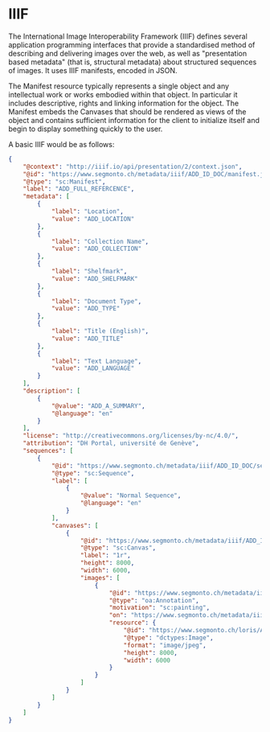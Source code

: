 # IIIF

The International Image Interoperability Framework (IIIF) defines several application programming interfaces that provide a standardised method of describing and delivering images over the web, as well as "presentation based metadata" (that is, structural metadata) about structured sequences of images. It uses IIIF manifests, encoded in JSON.

The Manifest resource typically represents a single object and any intellectual work or works embodied within that object. In particular it includes descriptive, rights and linking information for the object. The Manifest embeds the Canvases that should be rendered as views of the object and contains sufficient information for the client to initialize itself and begin to display something quickly to the user.

A basic IIIF would be as follows:

```json
{
    "@context": "http://iiif.io/api/presentation/2/context.json",
    "@id": "https://www.segmonto.ch/metadata/iiif/ADD_ID_DOC/manifest.json",
    "@type": "sc:Manifest",
    "label": "ADD_FULL_REFERCENCE",
    "metadata": [
        {
            "label": "Location",
            "value": "ADD_LOCATION"
        },
        {
            "label": "Collection Name",
            "value": "ADD_COLLECTION"
        },
        {
            "label": "Shelfmark",
            "value": "ADD_SHELFMARK"
        },
        {
            "label": "Document Type",
            "value": "ADD_TYPE"
        },
        {
            "label": "Title (English)",
            "value": "ADD_TITLE"
        },
        {
            "label": "Text Language",
            "value": "ADD_LANGUAGE"
        }
    ],
    "description": [
        {
            "@value": "ADD_A_SUMMARY",
            "@language": "en"
        }
    ],
    "license": "http://creativecommons.org/licenses/by-nc/4.0/",
    "attribution": "DH Portal, université de Genève",
    "sequences": [
        {
            "@id": "https://www.segmonto.ch/metadata/iiif/ADD_ID_DOC/sequence/Sequence-3423.json",
            "@type": "sc:Sequence",
            "label": [
                {
                    "@value": "Normal Sequence",
                    "@language": "en"
                }
            ],
            "canvases": [
                {
                    "@id": "https://www.segmonto.ch/metadata/iiif/ADD_ID_DOC/canvas/ADD_ID_PAGE.json",
                    "@type": "sc:Canvas",
                    "label": "1r",
                    "height": 8000,
                    "width": 6000,
                    "images": [
                        {
                            "@id": "https://www.segmonto.ch/metadata/iiif/ADD_ID_DOC/annotation/ADD_ID_PAGE.json",
                            "@type": "oa:Annotation",
                            "motivation": "sc:painting",
                            "on": "https://www.segmonto.ch/metadata/iiif/ADD_ID_DOC/canvas/ADD_ID_PAGE.json",
                            "resource": {
                                "@id": "https://www.segmonto.ch/loris/ADD_ID_LIBRARY/ADD_ID_DOC/ADD_ID_PAGE.jp2/full/full/0/default/jpg",
                                "@type": "dctypes:Image",
                                "format": "image/jpeg",
                                "height": 8000,
                                "width": 6000
                            }
                        }
                    ]
                }
            ]
        }
    ]
}
```

